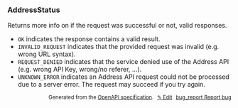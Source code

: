 <!--- This is a generated file, do not edit! -->
<!--- [START woosmap_http_schema_addressstatus] -->
<h3 class="schema-object" id="AddressStatus">AddressStatus</h3>

Returns more info on if the request was successful or not, valid responses.

- `OK` indicates the response contains a valid result.
- `INVALID_REQUEST` indicates that the provided request was invalid (e.g. wrong URL syntax).
- `REQUEST_DENIED` indicates that the service denied use of the Address API (e.g. wrong API Key, wrong/no referer, …).
- `UNKNOWN_ERROR` indicates an Address API request could not be processed due to a server error. The request may succeed if you try again.

<p style="text-align: right; font-size: smaller;">Generated from the <a data-label="openapi-github" href="https://github.com/woosmap/openapi-specification" title="Woosmap OpenAPI Specification" class="external">OpenAPI specification</a>.
<a data-label="openapi-github-woosmap-http-schema-addressstatus" data-action="edit" style="margin-left: 5px;" href="https://github.com/woosmap/openapi-specification/blob/main/specification/schemas/AddressStatus.yml" title="Edit on GitHub">✎ Edit</a>
<a data-label="openapi-github-woosmap-http-schema-addressstatus" data-action="bug" style="margin-left: 5px;" href="https://github.com/woosmap/openapi-specification/issues/new?assignees=&labels=type%3A+bug%2C+triage+me&template=bug_report.md&title=[schemas] Bug - AddressStatus" title="File bug for schemas on GitHub"><span class="material-icons">bug_report</span> Report bug</a>
</p>

<!--- [END woosmap_http_schema_addressstatus] -->

